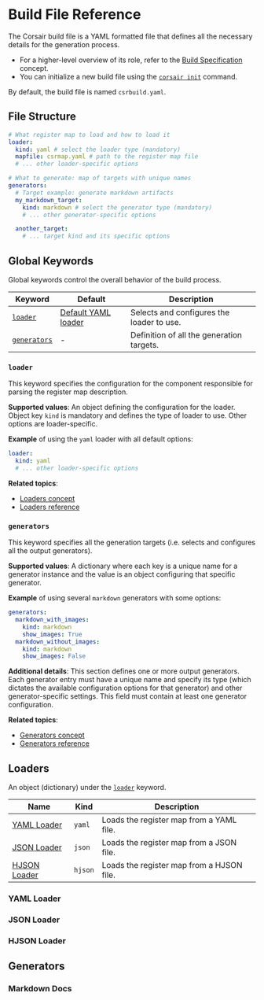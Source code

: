 # Build File Reference

The Corsair build file is a YAML formatted file that defines all the necessary details for the generation process.

* For a higher-level overview of its role, refer to the [Build Specification](../concepts/build-specification.md) concept.
* You can initialize a new build file using the [`corsair init`](../cli.md#corsair-init) command.

By default, the build file is named `csrbuild.yaml`.

## File Structure

```yaml
# What register map to load and how to load it
loader:
  kind: yaml # select the loader type (mandatory)
  mapfile: csrmap.yaml # path to the register map file
  # ... other loader-specific options

# What to generate: map of targets with unique names
generators:
  # Target example: generate markdown artifacts
  my_markdown_target:
    kind: markdown # select the generator type (mandatory)
    # ... other generator-specific options

  another_target:
    # ... target kind and its specific options
```

## Global Keywords

Global keywords control the overall behavior of the build process.

| Keyword | Default | Description |
| --- | --- | --- |
| [`loader`](#loader) | [Default YAML loader](#yaml-loader) | Selects and configures the loader to use. |
| [`generators`](#generators) | - | Definition of all the generation targets. |

### `loader`

This keyword specifies the configuration for the component responsible for parsing the register map description.

**Supported values**: An object defining the configuration for the loader. Object key `kind` is mandatory and defines the type of loader to use. Other options are loader-specific.

**Example** of using the `yaml` loader with all default options:
```yaml
loader:
  kind: yaml
  # ... other loader-specific options
```

**Related topics**:

- [Loaders concept](../concepts/loaders.md)
- [Loaders reference](#loaders)

### `generators`

This keyword specifies all the generation targets (i.e. selects and configures all the output generators).

**Supported values**: A dictionary where each key is a unique name for a generator instance and the value is an object configuring that specific generator.

**Example** of using several `markdown` generators with some options:
```yaml
generators:
  markdown_with_images:
    kind: markdown
    show_images: True
  markdown_without_images:
    kind: markdown
    show_images: False
```

**Additional details**: This section defines one or more output generators. Each generator entry must have a unique name and specify its type (which dictates the available configuration options for that generator) and other generator-specific settings. This field must contain at least one generator configuration.

**Related topics**:

- [Generators concept](../concepts/generators.md)
- [Generators reference](#generators_1)

## Loaders

An object (dictionary) under the [`loader`](#loader) keyword.

| Name | Kind | Description |
| --- | --- | --- |
| [YAML Loader](#yaml-loader) | `yaml` | Loads the register map from a YAML file. |
| [JSON Loader](#json-loader) | `json` | Loads the register map from a JSON file. |
| [HJSON Loader](#hjson-loader) | `hjson` | Loads the register map from a HJSON file. |

### YAML Loader

### JSON Loader

### HJSON Loader

## Generators

### Markdown Docs
